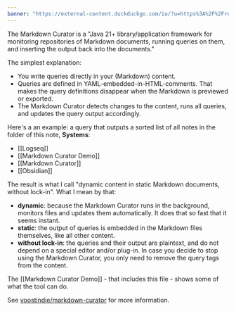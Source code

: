 ```yaml
---
banner: "https://external-content.duckduckgo.com/iu/?u=https%3A%2F%2Fready.com.vn%2Fwp-content%2Fuploads%2F2021%2F05%2Fmarkdown.jpg&f=1&nofb=1&ipt=8891bd283594aa20ebea7a22ee0f94ebb1a0be6d9fcfb53c68c77d5edb596b26&ipo=images"
---
```

The Markdown Curator is a "Java 21+ library/application framework for monitoring repositories of Markdown documents, running queries on them, and inserting the output back into the documents."

The simplest explanation:

- You write queries directly in your (Markdown) content.
- Queries are defined in YAML-embedded-in-HTML-comments. That makes the query definitions disappear when the Markdown is previewed or exported.
- The Markdown Curator detects changes to the content, runs all queries, and updates the query output accordingly.

Here's a an example: a query that outputs a sorted list of all notes in the folder of this note, **Systems**:

<!--query:list-->
- [[Logseq]]
- [[Markdown Curator Demo]]
- [[Markdown Curator]]
- [[Obsidian]]
<!--/query (eec7190f)-->

The result is what I call "dynamic content in static Markdown documents, without lock-in". What I mean by that:

- **dynamic**: because the Markdown Curator runs in the background, monitors files and updates them automatically. It does that so fast that it seems instant.
- **static**: the output of queries is embedded in the Markdown files themselves, like all other content. 
- **without lock-in**: the queries and their output are plaintext, and do not depend on a special editor and/or plug-in. In case you decide to stop using the Markdown Curator, you only need to remove the query tags from the content.

The [[Markdown Curator Demo]] - that includes this file - shows some of what the tool can do.

See [voostindie/markdown-curator](https://github.com/voostindie/markdown-curator) for more information.
